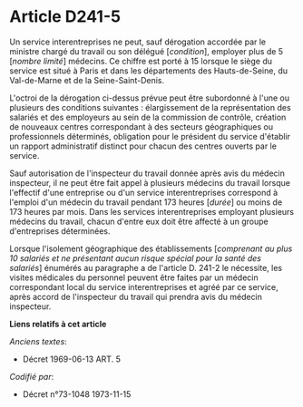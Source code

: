 # Article D241-5

Un service interentreprises ne peut, sauf dérogation accordée par le ministre chargé du travail ou son délégué [*condition*],
employer plus de 5 [*nombre limité*] médecins. Ce chiffre est porté à 15 lorsque le siège du service est situé à Paris et
dans les départements des Hauts-de-Seine, du Val-de-Marne et de la Seine-Saint-Denis.

L'octroi de la dérogation ci-dessus prévue peut être subordonné à l'une ou plusieurs des conditions suivantes : élargissement
de la représentation des salariés et des employeurs au sein de la commission de contrôle, création de nouveaux centres
correspondant à des secteurs géographiques ou professionnels déterminés, obligation pour le président du service d'établir un
rapport administratif distinct pour chacun des centres ouverts par le service.

Sauf autorisation de l'inspecteur du travail donnée après avis du médecin inspecteur, il ne peut être fait appel à plusieurs
médecins du travail lorsque l'effectif d'une entreprise ou d'un service interentreprises correspond à l'emploi d'un médecin
du travail pendant 173 heures [*durée*] ou moins de 173 heures par mois. Dans les services interentreprises employant
plusieurs médecins du travail, chacun d'entre eux doit être affecté à un groupe d'entreprises déterminées.

Lorsque l'isolement géographique des établissements [*comprenant au plus 10 salariés et ne présentant aucun risque spécial
pour la santé des salariés*] énumérés au paragraphe a de l'article D. 241-2 le nécessite, les visites médicales du personnel
peuvent être faites par un médecin correspondant local du service interentreprises et agréé par ce service, après accord de
l'inspecteur du travail qui prendra avis du médecin inspecteur.

**Liens relatifs à cet article**

_Anciens textes_:

  - Décret  1969-06-13 ART. 5

_Codifié par_:

  - Décret n°73-1048 1973-11-15
